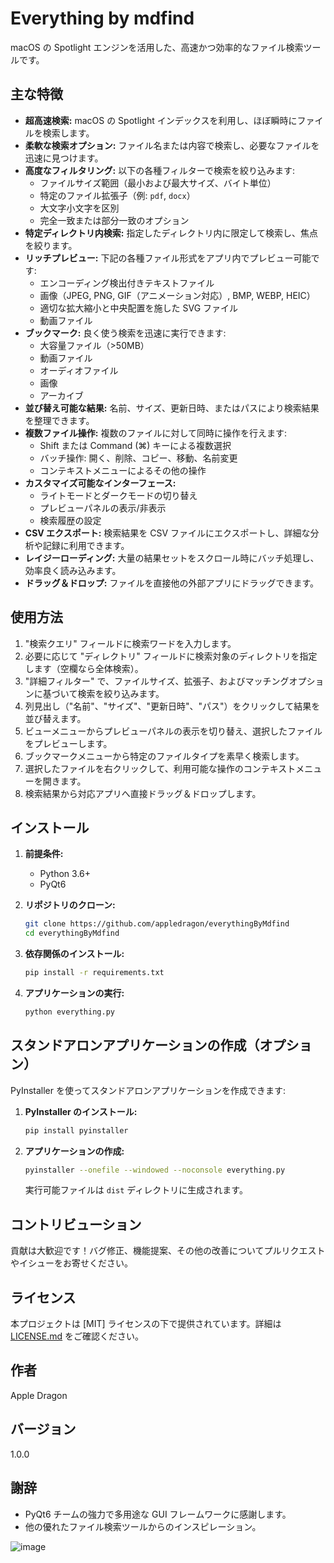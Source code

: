 <!-- filepath: /Users/xiaolong.cao/EverythingByMdfind/README.ja.md -->

# Everything by mdfind

macOS の Spotlight エンジンを活用した、高速かつ効率的なファイル検索ツールです。

## 主な特徴

* **超高速検索:** macOS の Spotlight インデックスを利用し、ほぼ瞬時にファイルを検索します。
* **柔軟な検索オプション:** ファイル名または内容で検索し、必要なファイルを迅速に見つけます。
* **高度なフィルタリング:** 以下の各種フィルターで検索を絞り込みます:
    * ファイルサイズ範囲（最小および最大サイズ、バイト単位）
    * 特定のファイル拡張子（例: `pdf`, `docx`）
    * 大文字小文字を区別
    * 完全一致または部分一致のオプション
* **特定ディレクトリ内検索:** 指定したディレクトリ内に限定して検索し、焦点を絞ります。
* **リッチプレビュー:** 下記の各種ファイル形式をアプリ内でプレビュー可能です:
    * エンコーディング検出付きテキストファイル
    * 画像（JPEG, PNG, GIF（アニメーション対応）, BMP, WEBP, HEIC）
    * 適切な拡大縮小と中央配置を施した SVG ファイル
    * 動画ファイル
* **ブックマーク:** 良く使う検索を迅速に実行できます:
    * 大容量ファイル（>50MB）
    * 動画ファイル
    * オーディオファイル
    * 画像
    * アーカイブ
* **並び替え可能な結果:** 名前、サイズ、更新日時、またはパスにより検索結果を整理できます。
* **複数ファイル操作:** 複数のファイルに対して同時に操作を行えます:
    * Shift または Command (⌘) キーによる複数選択
    * バッチ操作: 開く、削除、コピー、移動、名前変更
    * コンテキストメニューによるその他の操作
* **カスタマイズ可能なインターフェース:**
    * ライトモードとダークモードの切り替え
    * プレビューパネルの表示/非表示
    * 検索履歴の設定
* **CSV エクスポート:** 検索結果を CSV ファイルにエクスポートし、詳細な分析や記録に利用できます。
* **レイジーローディング:** 大量の結果セットをスクロール時にバッチ処理し、効率良く読み込みます。
* **ドラッグ＆ドロップ:** ファイルを直接他の外部アプリにドラッグできます。

## 使用方法

1. "検索クエリ" フィールドに検索ワードを入力します。
2. 必要に応じて "ディレクトリ" フィールドに検索対象のディレクトリを指定します（空欄なら全体検索）。
3. "詳細フィルター" で、ファイルサイズ、拡張子、およびマッチングオプションに基づいて検索を絞り込みます。
4. 列見出し（"名前"、"サイズ"、"更新日時"、"パス"）をクリックして結果を並び替えます。
5. ビューメニューからプレビューパネルの表示を切り替え、選択したファイルをプレビューします。
6. ブックマークメニューから特定のファイルタイプを素早く検索します。
7. 選択したファイルを右クリックして、利用可能な操作のコンテキストメニューを開きます。
8. 検索結果から対応アプリへ直接ドラッグ＆ドロップします。

## インストール

1. **前提条件:**
    * Python 3.6+
    * PyQt6

2. **リポジトリのクローン:**

    ```bash
    git clone https://github.com/appledragon/everythingByMdfind
    cd everythingByMdfind
    ```

3. **依存関係のインストール:**

    ```bash
    pip install -r requirements.txt
    ```

4. **アプリケーションの実行:**

    ```bash
    python everything.py
    ```

## スタンドアロンアプリケーションの作成（オプション）

PyInstaller を使ってスタンドアロンアプリケーションを作成できます:

1. **PyInstaller のインストール:**

    ```bash
    pip install pyinstaller
    ```

2. **アプリケーションの作成:**

    ```bash
    pyinstaller --onefile --windowed --noconsole everything.py
    ```

    実行可能ファイルは `dist` ディレクトリに生成されます。

## コントリビューション

貢献は大歓迎です！バグ修正、機能提案、その他の改善についてプルリクエストやイシューをお寄せください。

## ライセンス

本プロジェクトは [MIT] ライセンスの下で提供されています。詳細は [LICENSE.md](LICENSE.md) をご確認ください。

## 作者

Apple Dragon

## バージョン

1.0.0

## 謝辞

* PyQt6 チームの強力で多用途な GUI フレームワークに感謝します。
* 他の優れたファイル検索ツールからのインスピレーション。
  
![image](https://github.com/user-attachments/assets/2b372510-ece7-44b6-ab4e-5a1898318517)

